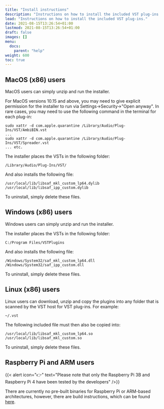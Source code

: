 ```yaml
---
title: "Install instructions"
description: "Instructions on how to install the included VST plug-ins."
lead: "Instructions on how to install the included VST plug-ins."
date: 2021-08-15T13:26:54+01:00
lastmod: 2021-08-15T13:26:54+01:00
draft: false
images: []
menu:
  docs:
    parent: "help"
weight: 600
toc: true
---
```


## MacOS (x86) users

MacOS users can simply unzip and run the installer. 

For MacOS versions 10.15 and above, you may need to give explicit permission for the installer to run via Settings->Security->"Open anyway". In rare cases, you may need to use the following command in the terminal for each plug-in:

```
sudo xattr -d com.apple.quarantine /Library/Audio/Plug-Ins/VST/AmbiBIN.vst
...
sudo xattr -d com.apple.quarantine /Library/Audio/Plug-Ins/VST/Spreader.vst
... etc.
```

The installer places the VSTs in the following folder:
```
/Library/Audio/Plug-Ins/VST/
```
And also installs the following file:
```
/usr/local/lib/libsaf_mkl_custom_lp64.dylib
/usr/local/lib/libsaf_ipp_custom.dylib
```

To uninstall, simply delete these files.


## Windows (x86) users

Windows users can simply unzip and run the installer. 

The installer places the VSTs in the following folder:
```
C:/Program Files/VSTPlugins
```
And also installs the following file:
```
/Windows/System32/saf_mkl_custom_lp64.dll
/Windows/System32/saf_ipp_custom.dll
```
To uninstall, simply delete these files.

## Linux (x86) users

Linux users can download, unzip and copy the plugins into any folder that is scanned by the VST host for VST plug-ins. For example:
```
~/.vst
```
The following included file must then also be copied into:
```
/usr/local/lib/libsaf_mkl_custom_lp64.so
/usr/local/lib/libsaf_mkl_custom.so
```
To uninstall, simply delete these files.


## Raspberry Pi and ARM users

{{< alert icon="👉" text="Please note that only the Raspberry Pi 3B and Raspberry Pi 4 have been tested by the developers" />}}

There are currently no pre-built binaries for Raspberry Pi or ARM-based architectures, however, there are build instructions, which can be found [here](https://github.com/leomccormack/SPARTA/blob/master/docs/RaspberryPi_instructions.md).
